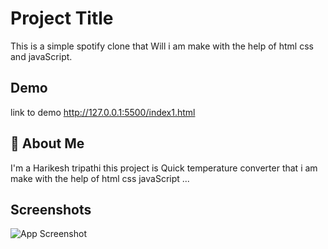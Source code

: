 
# Project Title

This is a simple spotify clone that Will i am make with the help of html css and javaScript.


## Demo
link to demo 
http://127.0.0.1:5500/index1.html



## 🚀 About Me
I'm a Harikesh tripathi this project is Quick temperature converter that i am make with the help of html css javaScript ...


## Screenshots
![App Screenshot](https://snipboard.io/NWpEm9.jpg)


